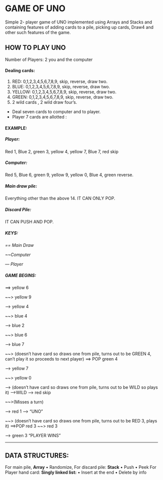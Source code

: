 # GAME OF UNO

Simple 2- player game of UNO implemented using Arrays and Stacks and containing features of adding cards to a pile, picking up cards, Draw4 and other such features of the game.

## HOW TO PLAY UNO

Number of Players: 2 you and the computer

#### Dealing cards:
1. RED: 0,1,2,3,4,5,6,7,8,9, skip, reverse, draw two.
2. BLUE: 0,1,2,3,4,5,6,7,8,9, skip, reverse, draw two.
3. YELLOW: 0,1,2,3,4,5,6,7,8,9, skip, reverse, draw two.
4. GREEN: 0,1,2,3,4,5,6,7,8,9, skip, reverse, draw two.
5. 2 wild cards , 2 wild draw four’s.

- Deal seven cards to computer and to player.
- Player 7 cards are allotted : 

#### EXAMPLE: 
##### Player: 
Red 1, Blue 2, green 3, yellow 4, yellow 7, Blue 7, red skip
##### Computer: 
Red 5, Blue 6, green 9, yellow 9, yellow 0, Blue 4, green reverse.
##### Main draw pile: 
Everything other than the above 14. IT CAN ONLY POP.
##### Discard Pile: 
IT CAN PUSH AND POP.

##### KEYS:
*== Main Draw*

*~~Computer*

*— Player*

##### GAME BEGINS:
==> yellow 6

~~> yellow 9

—> yellow 4

~~> blue 4

—> blue 2

~~> blue 6

—> blue 7

~~> (doesn’t have card so draws one from pile, turns out to be GREEN 4, can’t play it so proceeds to next player)
==> POP green 4

—> yellow 7

~~> yellow 0

—> (doesn’t have card so draws one from pile, turns out to be WILD so plays it)
—>WILD
—> red skip

~~>(Misses a turn)

—> red 1
—> “UNO”

~~> (doesn’t have card so draws one from pile, turns out to be RED 3, plays it)
==>POP red 3
~~> red 3

—> green 3
“PLAYER WINS”
__________________________________________________________

## DATA STRUCTURES:

For main pile, **Array**
•	Randomize,
For discard pile: **Stack**
•	Push
•	Peek
For Player hand card: **Singly linked list:**
•	Insert at the end
•	Delete by info



